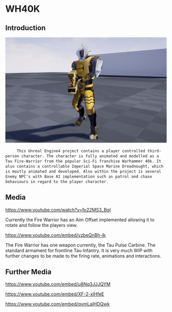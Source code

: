 # WH40K

## Introduction

![](media/TauFWPIC1.png)

         This Unreal Engine4 project contains a player controlled third-person character. The character is fully animated and modelled as a Tau Fire-Warrior from the popular Sci-Fi franchise Warhammer 40k. It also contains a controllable Imperial Space Marine Dreadnought, which is mostly animated and developed. Also within the project is several Enemy NPC's with Base AI implementation such as patrol and chase behaviours in regard to the player character.

## Media


https://www.youtube.com/watch?v=fo22MS3_BgI


Currently the Fire Warrior has an Aim Offset implemented allowing it to rotate and follow the players view.

https://www.youtube.com/embed/vzbeQnBh-lk


The Fire Warrior has one weapon currently, the Tau Pulse Carbine. The standard armament for frontline Tau Infantry.
It is very much WIP with further changes to be made to the firing rate, animations and interactions.

## Further Media

https://www.youtube.com/embed/u8Nq3JJJQYM

https://www.youtube.com/embed/XF-2-xlHfeE

https://www.youtube.com/embed/qvmLaIHDQwk
